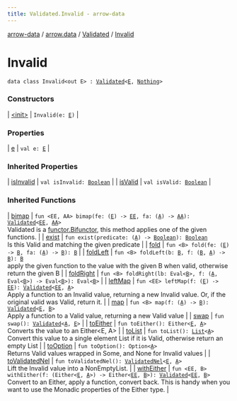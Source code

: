 ```yaml
---
title: Validated.Invalid - arrow-data
---
```


[arrow-data](../../../index.html) / [arrow.data](../../index.html) / [Validated](../index.html) / [Invalid](./index.html)

# Invalid

`data class Invalid<out E> : `[`Validated`](../index.html)`<`[`E`](index.html#E)`, `[`Nothing`](https://kotlinlang.org/api/latest/jvm/stdlib/kotlin/-nothing/index.html)`>`

### Constructors

| [&lt;init&gt;](-init-.html) | `Invalid(e: `[`E`](index.html#E)`)` |

### Properties

| [e](e.html) | `val e: `[`E`](index.html#E) |

### Inherited Properties

| [isInvalid](../is-invalid.html) | `val isInvalid: `[`Boolean`](https://kotlinlang.org/api/latest/jvm/stdlib/kotlin/-boolean/index.html) |
| [isValid](../is-valid.html) | `val isValid: `[`Boolean`](https://kotlinlang.org/api/latest/jvm/stdlib/kotlin/-boolean/index.html) |

### Inherited Functions

| [bimap](../bimap.html) | `fun <EE, AA> bimap(fe: (`[`E`](../index.html#E)`) -> `[`EE`](../bimap.html#EE)`, fa: (`[`A`](../index.html#A)`) -> `[`AA`](../bimap.html#AA)`): `[`Validated`](../index.html)`<`[`EE`](../bimap.html#EE)`, `[`AA`](../bimap.html#AA)`>`<br>Validated is a [functor.Bifunctor](#), this method applies one of the given functions. |
| [exist](../exist.html) | `fun exist(predicate: (`[`A`](../index.html#A)`) -> `[`Boolean`](https://kotlinlang.org/api/latest/jvm/stdlib/kotlin/-boolean/index.html)`): `[`Boolean`](https://kotlinlang.org/api/latest/jvm/stdlib/kotlin/-boolean/index.html)<br>Is this Valid and matching the given predicate |
| [fold](../fold.html) | `fun <B> fold(fe: (`[`E`](../index.html#E)`) -> `[`B`](../fold.html#B)`, fa: (`[`A`](../index.html#A)`) -> `[`B`](../fold.html#B)`): `[`B`](../fold.html#B) |
| [foldLeft](../fold-left.html) | `fun <B> foldLeft(b: `[`B`](../fold-left.html#B)`, f: (`[`B`](../fold-left.html#B)`, `[`A`](../index.html#A)`) -> `[`B`](../fold-left.html#B)`): `[`B`](../fold-left.html#B)<br>apply the given function to the value with the given B when valid, otherwise return the given B |
| [foldRight](../fold-right.html) | `fun <B> foldRight(lb: Eval<`[`B`](../fold-right.html#B)`>, f: (`[`A`](../index.html#A)`, Eval<`[`B`](../fold-right.html#B)`>) -> Eval<`[`B`](../fold-right.html#B)`>): Eval<`[`B`](../fold-right.html#B)`>` |
| [leftMap](../left-map.html) | `fun <EE> leftMap(f: (`[`E`](../index.html#E)`) -> `[`EE`](../left-map.html#EE)`): `[`Validated`](../index.html)`<`[`EE`](../left-map.html#EE)`, `[`A`](../index.html#A)`>`<br>Apply a function to an Invalid value, returning a new Invalid value. Or, if the original valid was Valid, return it. |
| [map](../map.html) | `fun <B> map(f: (`[`A`](../index.html#A)`) -> `[`B`](../map.html#B)`): `[`Validated`](../index.html)`<`[`E`](../index.html#E)`, `[`B`](../map.html#B)`>`<br>Apply a function to a Valid value, returning a new Valid value |
| [swap](../swap.html) | `fun swap(): `[`Validated`](../index.html)`<`[`A`](../index.html#A)`, `[`E`](../index.html#E)`>` |
| [toEither](../to-either.html) | `fun toEither(): Either<`[`E`](../index.html#E)`, `[`A`](../index.html#A)`>`<br>Converts the value to an Either&lt;E, A&gt; |
| [toList](../to-list.html) | `fun toList(): `[`List`](https://kotlinlang.org/api/latest/jvm/stdlib/kotlin.collections/-list/index.html)`<`[`A`](../index.html#A)`>`<br>Convert this value to a single element List if it is Valid, otherwise return an empty List |
| [toOption](../to-option.html) | `fun toOption(): Option<`[`A`](../index.html#A)`>`<br>Returns Valid values wrapped in Some, and None for Invalid values |
| [toValidatedNel](../to-validated-nel.html) | `fun toValidatedNel(): `[`ValidatedNel`](../../-validated-nel.html)`<`[`E`](../index.html#E)`, `[`A`](../index.html#A)`>`<br>Lift the Invalid value into a NonEmptyList. |
| [withEither](../with-either.html) | `fun <EE, B> withEither(f: (Either<`[`E`](../index.html#E)`, `[`A`](../index.html#A)`>) -> Either<`[`EE`](../with-either.html#EE)`, `[`B`](../with-either.html#B)`>): `[`Validated`](../index.html)`<`[`EE`](../with-either.html#EE)`, `[`B`](../with-either.html#B)`>`<br>Convert to an Either, apply a function, convert back. This is handy when you want to use the Monadic properties of the Either type. |

